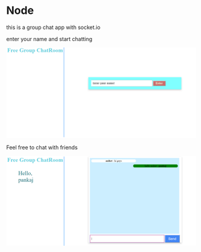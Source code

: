 # Node


this is a group chat app with socket.io 

enter your name and start chatting 

<img src="https://github.com/aniket-yadav/Node/blob/master/firstpage.PNG" />


Feel free to chat with friends 

<img src="https://github.com/aniket-yadav/Node/blob/master/chatpage.PNG"/>
